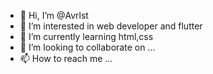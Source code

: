 - 👋 Hi, I’m @Avrlst
- 👀 I’m interested in web developer and flutter
- 🌱 I’m currently learning html,css
- 💞️ I’m looking to collaborate on ...
- 📫 How to reach me ...

<!---
Avrlst/Avrlst is a ✨ special ✨ repository because its `README.md` (this file) appears on your GitHub profile.
You can click the Preview link to take a look at your changes.
--->
